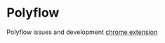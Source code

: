 # Polyflow
Polyflow issues and development [chrome extension](https://github.com/Minimum-run/polyflow/releases/download/test/polyflow-chrome-extension.zip)
